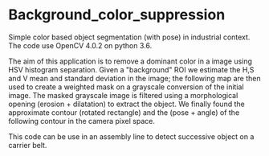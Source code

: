 # Background_color_suppression

Simple color based object segmentation (with pose) in industrial context.
The code use OpenCV 4.0.2 on python 3.6.

The aim of this application is to remove a dominant color in a image using HSV histogram separation. 
Given a "background" ROI we estimate the H,S and V mean and standard deviation in the image; the following map are then
used to create a weighted mask on a grayscale conversion of the initial image.
The masked grayscale image is filtered using a morphological opening (erosion + dilatation) to extract the object.
We finally found the approximate contour (rotated rectangle) and the (pose + angle) of the following contour in the camera pixel space.

This code can be use in an assembly line to detect successive object on a carrier belt.
